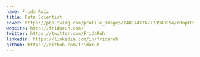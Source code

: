 ```yaml
---
name: Frida Ruíz
title: Data Scientist
cover: https://pbs.twimg.com/profile_images/1481441767773949954/rRopt05o_400x400.jpg
website: http://fridaruh.com/ 
twitter: https://twitter.com/FridaRuh
linkedin: https://linkedin.com/in/fridaruh
github: https://github.com/fridaruh
---
```

